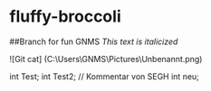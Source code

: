 # fluffy-broccoli
##Branch for fun GNMS
*This text is italicized*

![Git cat] (C:\Users\GNMS\Pictures\Unbenannt.png)

int Test;
int Test2; // Kommentar von SEGH
int neu;
